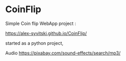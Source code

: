# CoinFlip
Simple Coin flip WebApp project :

https://alex-syvitski.github.io/CoinFlip/


started as a python project,



Audio
https://pixabay.com/sound-effects/search/mp3/
